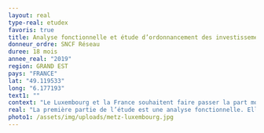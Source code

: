 ```yaml
---
layout: real
type-real: etudex
favoris: true
title: Analyse fonctionnelle et étude d’ordonnancement des investissements de capacité identifiés sur l’axe Metz-Luxembourg
donneur_ordre: SNCF Réseau
duree: 18 mois
annee_real: "2019"
region: GRAND EST
pays: "FRANCE"
lat: "49.119533"
long: "6.177193"
text1: ""
context: "Le Luxembourg et la France souhaitent faire passer la part modale des transports en commun à 25% pour les flux transfrontaliers. L’axe est actuellement déjà à saturation (5 TER/h, 1 TGV/h, 1 fret/h entre Thionville et Luxembourg). Une augmentation de la capacité de l’axe est alors recherchée. Cette saturation est non seulement vraie pour les circulations, mais aussi pour les voyageurs dans les trains.\r\n\nUn protocole d’accord a été signé entre les états français et luxembourgeois, et prévoit les principes des aménagements ferroviaires à réaliser. L’objectif pour l’horizon 2028-2030 est d’augmenter la capacité de la ligne à 8 TER/h, 1 TGV/h, 1 fret/h, par sens, en heure de pointe. Deux difficultés apparaissent : le financement de 220 M€ ne couvre pas le coût d’investissement estimé à environ 530 M€ et les ressources d’études et de travaux disponibles sont rares et limitées.\r\n\nL’objectif de l’étude est de proposer une trajectoire d’investissements en cohérence avec les aménagements programmés sur le réseau luxembourgeois."
real: "La première partie de l’étude est une analyse fonctionnelle. Elle permet de dégager les enjeux et les attentes des partenaires du projet. Trois ateliers sont réalisés pour identifier les fonctions (= besoins), les hiérarchiser, puis les caractériser (= critère d’appréciation avec un niveau souhaité ainsi qu’un niveau de flexibilité). Un cahier des charges fonctionnel est rédigé. Il sert de référentiel d’évaluation des scénarios à l’étude dans la partie suivante. Il clôture la phase d’analyse fonctionnelle et décrit précisément les attentes des partenaires.\r\n\nEn seconde partie, les aménagements à prioriser sont analysés à travers des modélisations et des simulations. Les résultats permettent de caractériser les fonctions identifiées au cours de l’analyse fonctionnelle. Cette caractérisation permet de prioriser les aménagements selon leur niveau de réponse aux besoins exprimés en première partie. De même, les problématiques de phasage de ces aménagements sont abordés selon les possibilités de financement et selon les contraintes de réalisation."
photo1: /assets/img/uploads/metz-luxembourg.jpg
---
```

